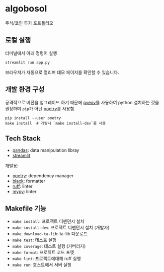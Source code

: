 # algobosol

주식/코인 투자 포트폴리오

## 로컬 실행

터미널에서 아래 명령어 실행
```shell
streamlit run app.py
```
브라우저가 자동으로 열리며 데모 페이지를 확인할 수 있습니다.

## 개발 환경 구성

공격적으로 버전을 업그레이드 하기 때문에 [pyenv](https://github.com/pyenv/pyenv)를
사용하여 python 설치하는 것을 권장하며 `pip`가 아닌 [poetry](https://python-poetry.org/docs/)를 사용함.

```shell
pip install --user poetry
make install  # 개발시 `make install-dev`를 사용
```

## Tech Stack


- [pandas](https://github.com/pandas-dev/pandas): data manipulation libray
- [streamlit](https://github.com/streamlit/streamlit)

개발용:

- [poetry](https://python-poetry.org/docs/): dependency manager
- [black](https://github.com/psf/black): formatter
- [ruff](https://github.com/astral-sh/ruff): linter
- [mypy](https://github.com/python/mypy): linter


## Makefile 기능

- `make install`: 프로젝트 디펜던시 설치
- `make install-dev`: 프로젝트 디펜던시 설치 (개발자)
- `make download-ta-lib`: ta-lib 다운로드
- `make test`: 테스트 실행
- `make coverage`: 테스트 실행 (커버리지)
- `make format`: 프로젝트 코드 포맷
- `make lint`: 프로젝트에대해 ruff 실행
- `make run`: 호스트에서 서버 실행
